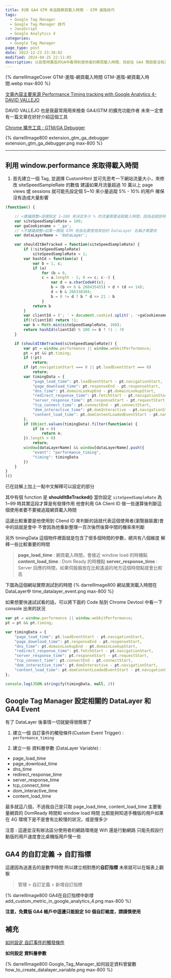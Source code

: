 ```yaml
---
title: 利用 GA4 GTM 來追蹤網頁載入時間 - GTM 進階技巧
tags:
  - Google Tag Manager
  - Google Tag Manager 技巧
  - JavaScript
  - Google Analytics 4
categories:
  - Google Tag Manager
page_type: post
date: 2022-12-23 23:38:02
modified: 2024-04-25 22:11:05
description: 以前使用舊版的GA中看得到使用者的網頁載入時間，目前在 GA4 預設是沒有這個功能的，於是找到了可以使用 JavaScript 來取得相關的載入時間後，用GA4 的 event 來搜集相關訊息 
---
```



{% darrellImageCover GTM-進階-網頁載入時間 GTM-進階-網頁載入時間.webp max-800 %}

[文章內容主要來源 Performance Timing tracking with Google Analytics 4-DAVID VALLEJO](https://www.thyngster.com/performance-timing-tracking-with-google-analytics-4#extra-how-sitespeedsample-works)

DAVID VALLEJO 也是我最常用用來檢查 GA4/GTM 的擴充功能作者
未來一定會有一篇文章在好好介紹這個工具

[Chrome 擴充工具 : GTM/GA Debugger](https://chrome.google.com/webstore/detail/gtmga-debugger/ilnpmccnfdjdjjikgkefkcegefikecdc)

{% darrellImage800 extension_gtm_ga_debugger extension_gtm_ga_debugger.png max-800 %}

---

## 利用 window.performance 來取得載入時間

1. 首先建立一個 Tag, 並選擇 CustomHtml
並可先思考一下網站流量大小，來修改 siteSpeedSampleRate 的數值
建議如果月流量超過 10 萬以上 page views 或 sessions 
就可能先設定個 5~10 來小量追蹤 5% - 10% 的用戶
確保沒有造成大量影響 

```JavaScript
(function() {

    // <建議調整>這裡設定 1~100 來決定多少 % 的流量需要追蹤載入時間，因為追蹤該時間勢必也會影響一點效能，擔心的話可以先從小部分流量測試
    var siteSpeedSampleRate = 100;
    var gaCookiename = '_ga';
    // <不建議調整>如果一開始 GTM 有指名要使用其他的 DataLayer 名稱才需要改
    var dataLayerName = 'dataLayer';

    var shouldItBeTracked = function(siteSpeedSampleRate) {
        if (!siteSpeedSampleRate)
            siteSpeedSampleRate = 1;
        var hashId = function(a) {
            var b = 1, c;
            if (a)
                for (b = 0,
                c = a.length - 1; 0 <= c; c--) {
                    var d = a.charCodeAt(c);
                    b = (b << 6 & 268435455) + d + (d << 14);
                    d = b & 266338304;
                    b = 0 != d ? b ^ d >> 21 : b
                }
            return b
        }
        var clientId = ('; ' + document.cookie).split('; '+gaCookiename+'=').pop().split(';').shift().split(/GA1\.[0-9]\./)[1];
        if(!clientId) return !1;
        var b = Math.min(siteSpeedSampleRate, 100);        
        return hashId(clientId) % 100 >= b ? !1 : !0
    }

    if (shouldItBeTracked(siteSpeedSampleRate)) {
        var pt = window.performance || window.webkitPerformance;
        pt = pt && pt.timing;
        if (!pt)
            return;
        if (pt.navigationStart === 0 || pt.loadEventStart === 0)
            return;
        var timingData = {
            "page_load_time": pt.loadEventStart - pt.navigationStart,
            "page_download_time": pt.responseEnd - pt.responseStart,
            "dns_time": pt.domainLookupEnd - pt.domainLookupStart,
            "redirect_response_time": pt.fetchStart - pt.navigationStart,
            "server_response_time": pt.responseStart - pt.requestStart,
            "tcp_connect_time": pt.connectEnd - pt.connectStart,
            "dom_interactive_time": pt.domInteractive - pt.navigationStart,
            "content_load_time": pt.domContentLoadedEventStart - pt.navigationStart
        };
        if (Object.values(timingData).filter(function(e) {
            if (e < 0)
                return e;
        }).length > 0)
            return;
        window[dataLayerName] && window[dataLayerName].push({
            "event": "performance_timing",
            "timing": timingData
        })
    }
}
)() 
```

已在註解上加上一點中文解釋可以設定的部分

其中有個 function 是 **shouldItBeTracked()**
當你設定 `siteSpeedSampleRate` 為 1~99 時其實這段才算是有發揮作用
他會利用 GA Client ID 做一些運算後判斷這個使用者要不要被追蹤網頁載入時間

這邊比較重要是他使用到 Cliend ID 來判斷的話就代表這個使用者(瀏覽器裝置)會中的話就是會中
不會因為他重新整理一百次後然後算中間的機率來判斷

另外 timingData 這個物件裡面就是包含了很多個時間的參數，總共有八個維度
解釋一些比較重要的時間

> **page_load_time** : 網頁載入時間，會接近 window load 的時機點
> **content_load_time** : Dom Ready 的時機點
> **server_response_time** : Server 回應的時間，如果伺服器放在比較遙遠的地方這個時間點就會比較高

下圖為這個網站實際測試到的時間
{% darrellImage800 網站實測載入時間在DataLayer中 time_datalayer_event.png max-800 %}

如果想要快速試試看的話，可以將下面的 Code 貼到 Chrome Devtool 中看一下 console 出來的狀況

``` JavaScript
var pt = window.performance || window.webkitPerformance;
pt = pt && pt.timing;

var timingData = {
    "page_load_time": pt.loadEventStart - pt.navigationStart,
    "page_download_time": pt.responseEnd - pt.responseStart,
    "dns_time": pt.domainLookupEnd - pt.domainLookupStart,
    "redirect_response_time": pt.fetchStart - pt.navigationStart,
    "server_response_time": pt.responseStart - pt.requestStart,
    "tcp_connect_time": pt.connectEnd - pt.connectStart,
    "dom_interactive_time": pt.domInteractive - pt.navigationStart,
    "content_load_time": pt.domContentLoadedEventStart - pt.navigationStart
};

console.log(JSON.stringify(timingData, null, 2))
```

## Google Tag Manager 設定相關的 DataLayer 和 GA4 Event

有了 DataLayer 後事情一切就變得很簡單了

1. 建立一個 自訂事件的觸發條件(Custom Event Trigger) : `performance_timing`

2. 建立一些 資料層參數 (DataLayer Variable) : 
 - page_load_time
 - page_download_time
 - dns_time
 - redirect_response_time
 - server_response_time
 - tcp_connect_time
 - dom_interactive_time
 - content_load_time
 

最多就這八個，不過我自己是只取 page_load_time, content_load_time
主要衡量網頁的 DomReady 時間和 window load 時間
比較能夠知道手機版的用戶如果在 4G 環境下是不是會有比較慢的狀況，或是慢多少

注意 : 這邊並沒有辦法區分使用者的網路環境是 Wifi 還是行動網路
只能先假設行動版的用戶速度會比桌機版用戶慢一些

## GA4 的自訂定義 -> 自訂指標

這邊因為送進去的是數字時間
所以建立相對應的**自訂指標** 未來就可以在報表上觀察

> 管理 > 自訂定義 > 新增自訂指標

{% darrellImage800 GA4在自訂指標中新增 add_custom_metric_in_google_analytics_4.png max-800 %}

**注意，免費版 GA4 帳戶中這邊只能設定 50 個自訂維度，請謹慎使用**

## 補充

[如何設定 自訂事件的觸發條件](https://www.darrelltw.com/gtm-trigger-custom-event/)

**如何設定 資料層參數**

{% darrellImage800 Google_Tag_Manager_如何設定資料曾變數 how_to_create_datalayer_variable.png max-800 %}


